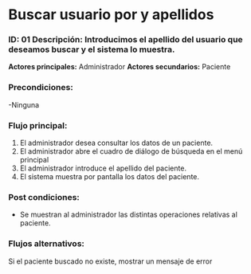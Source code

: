 # Buscar usuario por y apellidos

### ID: 01 Descripción: Introducimos el apellido del usuario que deseamos buscar y el sistema lo muestra.


 **Actores principales:** Administrador
 **Actores secundarios:** Paciente

### Precondiciones:
-Ninguna

### Flujo principal:

  1. El administrador desea consultar los datos de un paciente.
  2. El administrador abre el cuadro de diálogo de búsqueda en el menú principal
  3. El administrador introduce el apellido del paciente.
  4. El sistema muestra por pantalla los datos del paciente.




### Post condiciones:
- Se muestran al administrador las distintas operaciones relativas al paciente.


### Flujos alternativos:
Si el paciente buscado no existe, mostrar un mensaje de error
